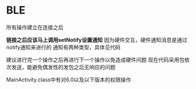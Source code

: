 # BLE


所有操作建立在连接之后

****链接之后应该马上调用setNotify设置通知****
因为硬件交互，硬件通知消息是通过notify通知来进行的
通知有两种类型，具体见代码

建议进行完一个操作之后再进行下一个操作以免造成硬件问题
现在代码采用包依次发送，能避免偶发性的发包之后无响应的问题


MainActivity.class中有对6.0以及以下版本的权限操作





